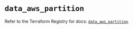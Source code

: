 # `data_aws_partition`

Refer to the Terraform Registry for docs: [`data_aws_partition`](https://registry.terraform.io/providers/hashicorp/aws/6.2.0/docs/data-sources/partition).
